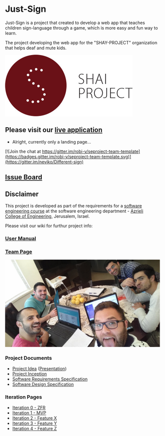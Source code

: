 # Just-Sign

Just-Sign is a project that created to develop a web app that teaches children sign-language through a game, which is more easy and fun way to learn.

The project developing the web app for the "SHAY-PROJECT" organization that helps deaf and mute kids.

![project logo (this one is taken from basecamp)](https://github.com/neviko/Diff-sign-project/blob/master/client/images/logo/shai-logo.jpg)

## Please visit our [live application](http://shay-proj.azurewebsites.net/)
- Alright, currently only a landing page...

[![Join the chat at https://gitter.im/robi-y/seproject-team-template](https://badges.gitter.im/robi-y/seproject-team-template.svg)](https://gitter.im/neviko/Different-sign)

## [Issue Board](https://huboard.com/neviko/Diff-sign-project/#/)

## Disclaimer
This project is developed as part of the requirements for a [software engineering course](https://github.com/jce-il/se-class/wiki) at the software engineering department - [Azrieli College of Engineering](http://www.jce.ac.il/), Jerusalem, Israel.

Please visit our wiki for furthur project info: 

### [User Manual](../../wiki/user-manual)

### [Team Page](../../wiki/team-page)
![project logo (this one is taken from basecamp)](https://github.com/neviko/Diff-sign-project/blob/master/wiki_documents/team2.jpg)

### Project Documents
- [Project Idea](docs/idea.pdf) ([Presentation](docs/idea-slides.pdf))
- [Project Inception](../../wiki/inception)
- [Software Requirements Specification](../../wiki/srs)
- [Software Design Specification](../../wiki/sds)

### Iteration Pages
- [Iteration 0 - ZFR](https://github.com/neviko/Diff-sign-project/wiki/Itr0_Zero-Feature-Release-(ZFR))
- [Iteration 1 - MVP](https://github.com/neviko/Diff-sign-project/wiki/Iteration-1---MVP)
- [Iteration 2 - Feature X](https://github.com/neviko/Diff-sign-project/wiki/iterations-2---ASM)
- [Iteration 3 - Feature Y](https://github.com/neviko/Diff-sign-project/wiki/iterations-3---Integration)
- [Iteration 4 - Feature Z]()



